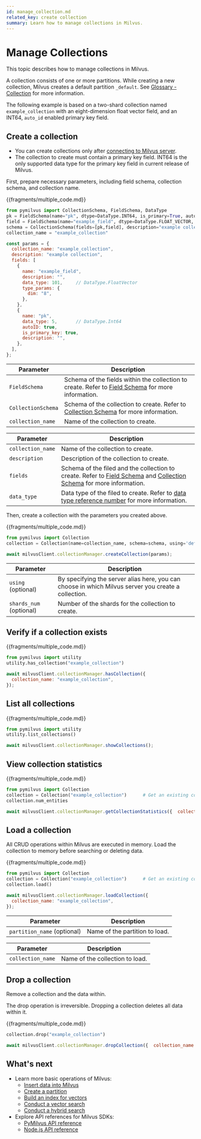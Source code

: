 ```yaml
---
id: manage_collection.md
related_key: create collection
summary: Learn how to manage collections in Milvus.
---
```


# Manage Collections

This topic describes how to manage collections in Milvus.

A collection consists of one or more partitions. While creating a new collection, Milvus creates a default partition `_default`. See [Glossary - Collection](glossary.md#Collection) for more information.

The following example is based on a two-shard collection named `example_collection` with an eight-dimension float vector field, and an INT64, `auto_id` enabled primary key field.


## Create a collection

<div class="alert note">
<ul>
  <li>You can create collections only after <a href="manage_connection.md">connecting to Milvus server</a>.</li>
  <li>The collection to create must contain a primary key field. INT64 is the only supported data type for the primary key field in current release of Milvus.</li>
  </ul>
</div>


First, prepare necessary parameters, including field schema, collection schema, and collection name.

{{fragments/multiple_code.md}}

```python
from pymilvus import CollectionSchema, FieldSchema, DataType
pk = FieldSchema(name="pk", dtype=DataType.INT64, is_primary=True, auto_id=True)
field = FieldSchema(name="example_field", dtype=DataType.FLOAT_VECTOR, dim=8)
schema = CollectionSchema(fields=[pk,field], description="example collection")
collection_name = "example_collection"
```

```javascript
const params = {
  collection_name: "example_collection",
  description: "example collection",
  fields: [
    {
      name: "example_field",
      description: "",
      data_type: 101,     // DataType.FloatVector
      type_params: {
        dim: "8",
      },
    },
    {
      name: "pk",
      data_type: 5,       // DataType.Int64
      autoID: true,
      is_primary_key: true,
      description: "",
    },
  ],
};
```

<table class="language-python">
	<thead>
	<tr>
		<th>Parameter</th>
		<th>Description</th>
	</tr>
	</thead>
	<tbody>
	<tr>
		<td><code>FieldSchema</code></td>
		<td>Schema of the fields within the collection to create. Refer to <a href="field_schema.md">Field Schema</a> for more information.</td>
	</tr>
	<tr>
		<td><code>CollectionSchema</code></td>
    <td>Schema of the collection to create. Refer to <a href="collection_schema.md">Collection Schema</a> for more information.</td>
	</tr>
	<tr>
		<td><code>collection_name</code></td>
		<td>Name of the collection to create.</td>
	</tr>
	</tbody>
</table>


<table class="language-javascript">
	<thead>
	<tr>
		<th>Parameter</th>
		<th>Description</th>
	</tr>
	</thead>
	<tbody>
	<tr>
		<td><code>collection_name</code></td>
		<td>Name of the collection to create.</td>
	</tr>
    <tr>
		<td><code>description</code></td>
		<td>Description of the collection to create.</td>
	</tr>
	<tr>
		<td><code>fields</code></td>
    <td>Schema of the filed and the collection to create. Refer to <a href="field_schema.md">Field Schema</a> and <a href="collection_schema.md">Collection Schema</a> for more information.</td>
	</tr>
	<tr>
		<td><code>data_type</code></td>
    <td>Data type of the filed to create. Refer to <a href="https://github.com/milvus-io/milvus-sdk-node/blob/main/milvus/types/Common.ts">data type reference number</a> for more information.</td>
	</tr>
	</tbody>
</table>

Then, create a collection with the parameters you created above.

{{fragments/multiple_code.md}}

```python
from pymilvus import Collection
collection = Collection(name=collection_name, schema=schema, using='default', shards_num=2)
```

```javascript
await milvusClient.collectionManager.createCollection(params);
```

<table class="language-python">
	<thead>
	<tr>
		<th>Parameter</th>
		<th>Description</th>
	</tr>
	</thead>
	<tbody>
	<tr>
		<td><code>using</code> (optional)</td>
    <td>By specifying the server alias here, you can choose in which Milvus server you create a collection.</td>
</tr>
<tr>
	<td><code>shards_num</code> (optional)</td>
	<td>Number of the shards for the collection to create.</td>
</tr>
</tbody>
</table>




## Verify if a collection exists

{{fragments/multiple_code.md}}

```python
from pymilvus import utility
utility.has_collection("example_collection")
```

```javascript
await milvusClient.collectionManager.hasCollection({
  collection_name: "example_collection",
});
```



## List all collections

{{fragments/multiple_code.md}}

```python
from pymilvus import utility
utility.list_collections()
```

```javascript
await milvusClient.collectionManager.showCollections();
```

## View collection statistics

{{fragments/multiple_code.md}}

```python
from pymilvus import Collection
collection = Collection("example_collection")      # Get an existing collection.
collection.num_entities
```

```javascript
await milvusClient.collectionManager.getCollectionStatistics({  collection_name: "example_collection",});
```


## Load a collection

All CRUD operations within Milvus are executed in memory. Load the collection to memory before searching or deleting data.

{{fragments/multiple_code.md}}

```python
from pymilvus import Collection
collection = Collection("example_collection")      # Get an existing collection.
collection.load()
```

```javascript
await milvusClient.collectionManager.loadCollection({
  collection_name: "example_collection",
});
```

<table class="language-python">
	<thead>
	<tr>
		<th>Parameter</th>
		<th>Description</th>
	</tr>
	</thead>
	<tbody>
	<tr>
		<td><code>partition_name</code> (optional)</td>
		<td>Name of the partition to load.</td>
	</tr>
	</tbody>
</table>

<table class="language-javascript">
	<thead>
	<tr>
		<th>Parameter</th>
		<th>Description</th>
	</tr>
	</thead>
	<tbody>
	<tr>
		<td><code>collection_name</code></td>
		<td>Name of the collection to load.</td>
	</tr>
	</tbody>
</table>

## Drop a collection

Remove a collection and the data within.

<div class="alert caution">
The drop operation is irreversible. Dropping a collection deletes all data within it.
</div>


{{fragments/multiple_code.md}}

```python
collection.drop("example_collection")
```

```javascript
await milvusClient.collectionManager.dropCollection({  collection_name: "example_collection",});
```

## What's next

- Learn more basic operations of Milvus:
  - [Insert data into Milvus](manage_data.md)
  - [Create a partition](manage_partition.md)
  - [Build an index for vectors](manage_index.md)
  - [Conduct a vector search](search.md)
  - [Conduct a hybrid search](hybridsearch.md)
- Explore API references for Milvus SDKs:
  - [PyMilvus API reference](/api-reference/pymilvus/v{{var.milvus_python_sdk_version}}/tutorial.html)
  - [Node.js API reference](/api-reference/node/v{{var.milvus_node_sdk_version}}/tutorial.html)

